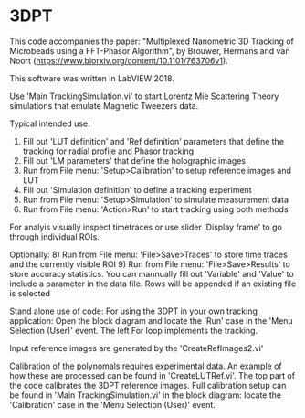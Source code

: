 # 3DPT

This code accompanies the paper: "Multiplexed Nanometric 3D Tracking of Microbeads using a FFT-Phasor Algorithm", by Brouwer, Hermans and van Noort (https://www.biorxiv.org/content/10.1101/763706v1).

This software was written in LabVIEW 2018.

Use 'Main TrackingSimulation.vi' to start Lorentz Mie Scattering Theory simulations that emulate Magnetic Tweezers data.

Typical intended use:
1) Fill out 'LUT definition' and 'Ref definition' parameters that define the tracking for radial profile and Phasor tracking
2) Fill out 'LM parameters' that define the holographic images
3) Run from File menu: 'Setup>Calibration' to setup reference images and LUT
5) Fill out 'Simulation definition' to define a tracking experiment
6) Run from File menu: 'Setup>Simulation' to simulate measurement data
7) Run from File menu: 'Action>Run' to start tracking using both methods

For analyis visually inspect timetraces or use slider 'Display frame' to go through individual ROIs.

Optionally:
8) Run from File menu: 'File>Save>Traces' to store time traces and the currently visible ROI
9) Run from File menu: 'File>Save>Results' to store accuracy statistics. You can mannually fill out 'Variable' and 'Value' to include a parameter in the data file. Rows will be appended if an existing file is selected


Stand alone use of code:
For using the 3DPT in your own tracking application: Open the block diagram and locate the 'Run' case in the 'Menu Selection (User)' event. The left For loop implements the tracking.

Input reference images are generated by the 'CreateRefImages2.vi'

Calibration of the polynomals requires experimental data. An example of how these are processed can be found in 'CreateLUTRef.vi'. The top part of the code calibrates the 3DPT reference images. Full calibration setup can be found in 'Main TrackingSimulation.vi' in the block diagram: locate the 'Calibration' case in the 'Menu Selection (User)' event.
